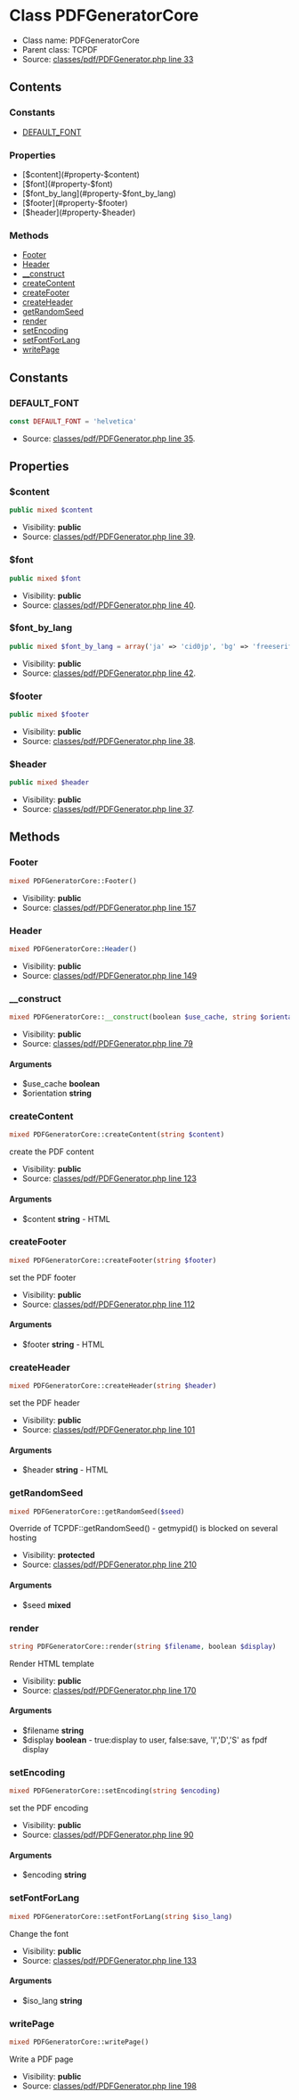 Class PDFGeneratorCore
=====================





* Class name: PDFGeneratorCore
* Parent class: TCPDF
* Source: [classes/pdf/PDFGenerator.php line 33](https://github.com/PrestaShop/PrestaShop/blob/1.6.1.3/classes/pdf/PDFGenerator.php#L33)


Contents
--------

### Constants

* [DEFAULT_FONT](#constant-DEFAULT_FONT)

### Properties

* [$content](#property-$content)
* [$font](#property-$font)
* [$font_by_lang](#property-$font_by_lang)
* [$footer](#property-$footer)
* [$header](#property-$header)

### Methods

* [Footer](#method-Footer)
* [Header](#method-Header)
* [__construct](#method-__construct)
* [createContent](#method-createContent)
* [createFooter](#method-createFooter)
* [createHeader](#method-createHeader)
* [getRandomSeed](#method-getRandomSeed)
* [render](#method-render)
* [setEncoding](#method-setEncoding)
* [setFontForLang](#method-setFontForLang)
* [writePage](#method-writePage)


Constants
----------


### <a name="constant-DEFAULT_FONT"></a>DEFAULT_FONT

```php
const DEFAULT_FONT = 'helvetica'
```





* Source: [classes/pdf/PDFGenerator.php line 35](https://github.com/PrestaShop/PrestaShop/blob/1.6.1.3/classes/pdf/PDFGenerator.php#L35).


Properties
----------


### <a name="property-$content"></a>$content

```php
public mixed $content
```





* Visibility: **public**
* Source: [classes/pdf/PDFGenerator.php line 39](https://github.com/PrestaShop/PrestaShop/blob/1.6.1.3/classes/pdf/PDFGenerator.php#L39).


### <a name="property-$font"></a>$font

```php
public mixed $font
```





* Visibility: **public**
* Source: [classes/pdf/PDFGenerator.php line 40](https://github.com/PrestaShop/PrestaShop/blob/1.6.1.3/classes/pdf/PDFGenerator.php#L40).


### <a name="property-$font_by_lang"></a>$font_by_lang

```php
public mixed $font_by_lang = array('ja' => 'cid0jp', 'bg' => 'freeserif', 'ru' => 'freeserif', 'uk' => 'freeserif', 'mk' => 'freeserif', 'el' => 'freeserif', 'en' => 'dejavusans', 'vn' => 'dejavusans', 'pl' => 'dejavusans', 'ar' => 'dejavusans', 'fa' => 'dejavusans', 'ur' => 'dejavusans', 'az' => 'dejavusans', 'ca' => 'dejavusans', 'gl' => 'dejavusans', 'hr' => 'dejavusans', 'sr' => 'dejavusans', 'si' => 'dejavusans', 'cs' => 'dejavusans', 'sk' => 'dejavusans', 'ka' => 'dejavusans', 'he' => 'dejavusans', 'lo' => 'dejavusans', 'lt' => 'dejavusans', 'lv' => 'dejavusans', 'tr' => 'dejavusans', 'ko' => 'cid0kr', 'zh' => 'cid0cs', 'tw' => 'cid0cs', 'th' => 'freeserif')
```





* Visibility: **public**
* Source: [classes/pdf/PDFGenerator.php line 42](https://github.com/PrestaShop/PrestaShop/blob/1.6.1.3/classes/pdf/PDFGenerator.php#L42).


### <a name="property-$footer"></a>$footer

```php
public mixed $footer
```





* Visibility: **public**
* Source: [classes/pdf/PDFGenerator.php line 38](https://github.com/PrestaShop/PrestaShop/blob/1.6.1.3/classes/pdf/PDFGenerator.php#L38).


### <a name="property-$header"></a>$header

```php
public mixed $header
```





* Visibility: **public**
* Source: [classes/pdf/PDFGenerator.php line 37](https://github.com/PrestaShop/PrestaShop/blob/1.6.1.3/classes/pdf/PDFGenerator.php#L37).


Methods
-------


### <a name="method-Footer"></a>Footer

```php
mixed PDFGeneratorCore::Footer()
```





* Visibility: **public**
* Source: [classes/pdf/PDFGenerator.php line 157](https://github.com/PrestaShop/PrestaShop/blob/1.6.1.3/classes/pdf/PDFGenerator.php#L157)




### <a name="method-Header"></a>Header

```php
mixed PDFGeneratorCore::Header()
```





* Visibility: **public**
* Source: [classes/pdf/PDFGenerator.php line 149](https://github.com/PrestaShop/PrestaShop/blob/1.6.1.3/classes/pdf/PDFGenerator.php#L149)




### <a name="method-__construct"></a>__construct

```php
mixed PDFGeneratorCore::__construct(boolean $use_cache, string $orientation)
```





* Visibility: **public**
* Source: [classes/pdf/PDFGenerator.php line 79](https://github.com/PrestaShop/PrestaShop/blob/1.6.1.3/classes/pdf/PDFGenerator.php#L79)


#### Arguments
* $use_cache **boolean**
* $orientation **string**



### <a name="method-createContent"></a>createContent

```php
mixed PDFGeneratorCore::createContent(string $content)
```

create the PDF content



* Visibility: **public**
* Source: [classes/pdf/PDFGenerator.php line 123](https://github.com/PrestaShop/PrestaShop/blob/1.6.1.3/classes/pdf/PDFGenerator.php#L123)


#### Arguments
* $content **string** - HTML



### <a name="method-createFooter"></a>createFooter

```php
mixed PDFGeneratorCore::createFooter(string $footer)
```

set the PDF footer



* Visibility: **public**
* Source: [classes/pdf/PDFGenerator.php line 112](https://github.com/PrestaShop/PrestaShop/blob/1.6.1.3/classes/pdf/PDFGenerator.php#L112)


#### Arguments
* $footer **string** - HTML



### <a name="method-createHeader"></a>createHeader

```php
mixed PDFGeneratorCore::createHeader(string $header)
```

set the PDF header



* Visibility: **public**
* Source: [classes/pdf/PDFGenerator.php line 101](https://github.com/PrestaShop/PrestaShop/blob/1.6.1.3/classes/pdf/PDFGenerator.php#L101)


#### Arguments
* $header **string** - HTML



### <a name="method-getRandomSeed"></a>getRandomSeed

```php
mixed PDFGeneratorCore::getRandomSeed($seed)
```

Override of TCPDF::getRandomSeed() - getmypid() is blocked on several hosting



* Visibility: **protected**
* Source: [classes/pdf/PDFGenerator.php line 210](https://github.com/PrestaShop/PrestaShop/blob/1.6.1.3/classes/pdf/PDFGenerator.php#L210)


#### Arguments
* $seed **mixed**



### <a name="method-render"></a>render

```php
string PDFGeneratorCore::render(string $filename, boolean $display)
```

Render HTML template



* Visibility: **public**
* Source: [classes/pdf/PDFGenerator.php line 170](https://github.com/PrestaShop/PrestaShop/blob/1.6.1.3/classes/pdf/PDFGenerator.php#L170)


#### Arguments
* $filename **string**
* $display **boolean** - true:display to user, false:save, &#039;I&#039;,&#039;D&#039;,&#039;S&#039; as fpdf display



### <a name="method-setEncoding"></a>setEncoding

```php
mixed PDFGeneratorCore::setEncoding(string $encoding)
```

set the PDF encoding



* Visibility: **public**
* Source: [classes/pdf/PDFGenerator.php line 90](https://github.com/PrestaShop/PrestaShop/blob/1.6.1.3/classes/pdf/PDFGenerator.php#L90)


#### Arguments
* $encoding **string**



### <a name="method-setFontForLang"></a>setFontForLang

```php
mixed PDFGeneratorCore::setFontForLang(string $iso_lang)
```

Change the font



* Visibility: **public**
* Source: [classes/pdf/PDFGenerator.php line 133](https://github.com/PrestaShop/PrestaShop/blob/1.6.1.3/classes/pdf/PDFGenerator.php#L133)


#### Arguments
* $iso_lang **string**



### <a name="method-writePage"></a>writePage

```php
mixed PDFGeneratorCore::writePage()
```

Write a PDF page



* Visibility: **public**
* Source: [classes/pdf/PDFGenerator.php line 198](https://github.com/PrestaShop/PrestaShop/blob/1.6.1.3/classes/pdf/PDFGenerator.php#L198)



